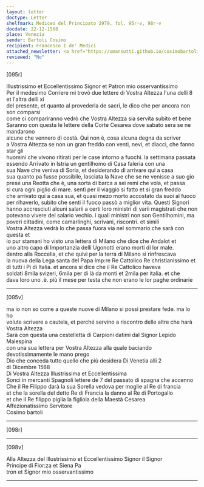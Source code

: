 ```yaml
---
layout: letter
doctype: Letter
shelfmark: Mediceo del Principato 2979, fol. 95r-v, 98r-v
docdate: 22-12-1568
place: Venezia
sender: Bartoli Cosimo
recipient: Francesco I de' Medici
attached_newsletter: <a href="https://smansutti.github.io/cosimobartoli/texts/3080_120/">3080_120</a>
reviewed: "No"
---
```


[095r]  
  
  
Illustrissimo et Eccellentissimo Signor et Patron mio osservantissimo  
Per il medesimo Corriere mi trovò due lettere di Vostra Altezza l'una delli 8 et l'altra delli xi  
del presente, et quanto al provederla de sacri, le dico che per ancora non son comparsi  
come ci compariranno vedrò che Vostra Altezza sia servita subito et bene  
Saranno con questa le lettere della Corte Cesarea dove sabato sera se ne mandarono  
alcune che vennero di costà. Qui non è, cosa alcuna degna da scriver  
a Vostra Altezza se non un gran freddo con venti, nevi, et diacci, che fanno star gli  
huomini che vivono ritirati per le case intorno a fuochi. la settimana passata  
essendo Arrivato in Istria un gentilhomo di Casa faleria con una  
sua Nave che veniva di Soria, et desiderando di arrivare qui a casa  
sua quanto pa fusse possibile, lasciata la Nave che se ne venisse a suo gio  
prese una Reotta che è, una sorta di barca a sei remi che vola, et passa  
si cura ogni piglio di mare. sentì per il viaggio si fatto et si gran freddo  
che arrivato qui a casa sua, et quasi mezo morto accostato da suoi al fuoco  
per rihaverlo, subito che senti il fuoco passò a miglior vita. Questi Signori  
hanno accresciuti alcuni salarii a certi loro ministri di varii magistrati che non  
potevano vivere del salario vechio. i quali ministri non son Gentilhomini, ma  
poveri cittadini, come camarlinghi, scrivani, riscontri. et simili  
Vostra Altezza vedrà lo che passa fuora via nel sommario che sarà con questa et  
io pur stamani ho visto una lettera di Milano che dice che Andalot et  
uno altro capo di Importanzia delli Ugonotti erano morti di lor male.  
dentro alla Roccella, et che quivi per la terra di Milano si rinfrescava  
la nuova della Lega santa del Papa Imp:re Re Cattolico Re christianissimo et  
di tutti i Pi di Italia. et ancora si dice che il Re Cattolico haveva  
soldati 8mila svizeri, 6mila per di là da monti et 2mila per italia. et che  
dava loro uno .è. più il mese per testa che non erano le lor paghe ordinarie  
  
---  

[095v]  
  
  
ma io non so come a queste nuove di Milano si possi prestare fede. ma lo ho  
volute scrivere a cautela, et perché servino a riscontro delle altre che harà Vostra Altezza  
Sarà con questa una cestelletta di Carpioni datimi dal Signor Lepido Malespina  
con una sua lettera per Vostra Altezza alla quale baciando devotissimamente le mano prego  
Dio che conceda tutto quello che più desidera Di Venetia alli 2  
di Dicembre 1568  
Di Vostra Altezza Illustrissima et Eccellentissima  
Sonci in mercanti Spagnoli lettere de 7 del passato di spagna che accenno  
Che il Re Filippo darà la sua Sorella vedova per moglie al Re di francia  
et che la sorella del detto Re di Francia la danno al Re di Portogallo  
et che il Re filippo piglia la figliola della Maestà Cesarea  
Affezionatissimo Servitore  
Cosimo bartoli  
  
---  

[098r]  
  
  
  
---  

[098v]  
  
  
Alla Altezza del Illustrissimo et Eccellentissimo Signor il Signor  
Principe di Fior:za et Siena Pa  
tron et Signor mio osservantissimo  
  
---  

